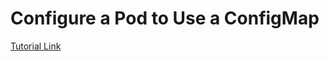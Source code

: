 # Configure a Pod to Use a ConfigMap

[Tutorial Link](https://kubernetes.io/docs/tasks/configure-pod-container/configure-pod-configmap/)

